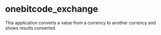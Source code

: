 # onebitcode_exchange
This application converts a value from a currency to another currency and shows results converted.
